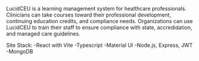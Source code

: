 

LucidCEU is a learning management system for healthcare professionals. Clinicians can take courses toward their professional development, continuing education credits, and compliance needs. Organizations can use LucidCEU to train their staff to ensure compliance with state, accredidation, and managed care guidelines.


Site Stack:
-React with Vite
-Typescript
-Material UI
-Node.js, Express, JWT
-MongoDB